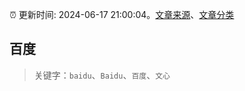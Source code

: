 :alarm_clock: 更新时间: 2024-06-17 21:00:04。[文章来源](/README.md)、[文章分类](/TAGS.md)

## 百度


> 关键字：`baidu`、`Baidu`、`百度`、`文心`



